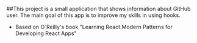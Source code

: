 
##This project is a small application that shows information about GitHub user.
The main goal of this app is to improve my skills in using hooks.
- Based on O`Reilly's book "Learning React.Modern Patterns for Developing React Apps"
